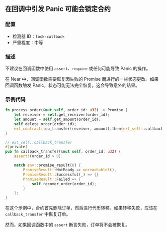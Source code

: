 
## 在回调中引发 Panic 可能会锁定合约

### 配置

* 检测器 ID：`lock-callback`
* 严重程度：中等

### 描述

不建议在回调函数中使用 `assert`、`require` 或任何可能导致 Panic 的操作。

在 Near 中，回调函数需要恢复因失败的 Promise 而进行的一些状态更改。如果回调函数触发 Panic，状态可能无法完全恢复，这会导致意外的结果。

### 示例代码

```rust
fn process_order(&mut self, order_id: u32) -> Promise {
    let receiver = self.get_receiver(order_id);
    let amount = self.get_amount(order_id);
    self.delete_order(order_id);
    ext_contract::do_transfer(receiver, amount).then(ext_self::callback_transfer(order_id))
}

// ext_self::callback_transfer
#[private]
pub fn callback_transfer(&mut self, order_id: u32) {
    assert!(order_id > 0);

    match env::promise_result(0) {
        PromiseResult::NotReady => unreachable!(),
        PromiseResult::Successful(_) => {}
        PromiseResult::Failed => {
            self.recover_order(order_id);
        }
    };
}
```

在这个示例中，合约首先删除订单，然后进行代币转移。如果转移失败，应该在 `callback_transfer` 中恢复订单。

然而，如果回调函数中的 `assert` 断言失败，订单将不会被恢复。

